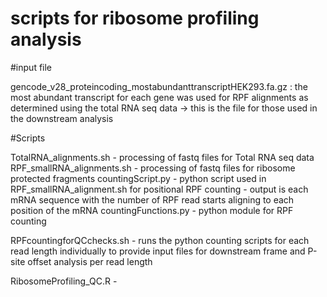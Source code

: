 # scripts for ribosome profiling analysis 

#input file

gencode_v28_proteincoding_mostabundanttranscriptHEK293.fa.gz : the most abundant transcript for each gene was used for RPF alignments as determined using the total RNA seq data -> this is the file for those used in the downstream analysis

#Scripts

TotalRNA_alignments.sh - processing of fastq files for Total RNA seq data
RPF_smallRNA_alignments.sh - processing of fastq files for ribosome protected fragments
countingScript.py - python script used in RPF_smallRNA_alignment.sh for positional RPF counting - output is each mRNA sequence with the number of RPF read starts aligning to each position of the mRNA
countingFunctions.py - python module for RPF counting

RPFcountingforQCchecks.sh - runs the python counting scripts for each read length individually to provide input files for downstream frame and P-site offset analysis per read length

RibosomeProfiling_QC.R - 

